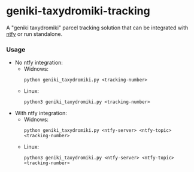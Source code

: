 # geniki-taxydromiki-tracking

A "geniki taxydromiki" parcel tracking solution that can be integrated with [ntfy](http://ntfy.sh) or run standalone.

### Usage
- No ntfy integration:
  - Widnows:
    ```
    python geniki_taxydromiki.py <tracking-number>
    ```
  - Linux:
    ```
    python3 geniki_taxydromiki.py <tracking-number>
    ```
- With ntfy integration:
  - Widnows:
    ```
    python geniki_taxydromiki.py <ntfy-server> <ntfy-topic> <tracking-number>
    ```
  - Linux:
    ```
    python3 geniki_taxydromiki.py <ntfy-server> <ntfy-topic> <tracking-number>
    ```
